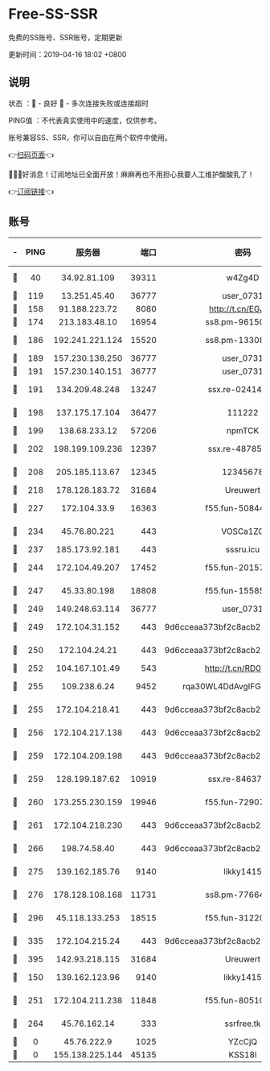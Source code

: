 # Free-SS-SSR

免费的SS账号、SSR账号，定期更新

更新时间：2019-04-16 18:02 +0800

## 说明

状态     ：🙂 - 良好 🙁 - 多次连接失败或连接超时

PING值   ：不代表真实使用中的速度，仅供参考。

账号兼容SS、SSR，你可以自由在两个软件中使用。

👉[扫码页面](https://liesauer.github.io/Free-SS-SSR/)👈

🎉🎉🎉好消息！订阅地址已全面开放！麻麻再也不用担心我要人工维护酸酸乳了！

👉[订阅链接](https://www.liesauer.net/yogurt/subscribe?ACCESS_TOKEN=DAYxR3mMaZAsaqUb)👈

## 账号

|-|PING|服务器|端口|密码|加密方式|区域|
|:----:|:----:|:-----:|-----:|:----:|:----:|:----:|
|🙂|40|34.92.81.109|39311|w4Zg4D|chacha20-ietf|US|
|🙂|119|13.251.45.40|36777|user_0731|chacha20|SG|
|🙂|158|91.188.223.72|8080|http://t.cn/EGJIyrl|rc4-md5|RU|
|🙂|174|213.183.48.10|16954|ss8.pm-96150837|rc4-md5|RU|
|🙂|186|192.241.221.124|15520|ss8.pm-13308805|aes-256-cfb|US|
|🙂|189|157.230.138.250|36777|user_0731|chacha20|US|
|🙂|191|157.230.140.151|36777|user_0731|chacha20|US|
|🙂|191|134.209.48.248|13247|ssx.re-02414807|aes-256-cfb|US|
|🙂|198|137.175.17.104|36477|111222|aes-256-cfb|US|
|🙂|199|138.68.233.12|57206|npmTCK|rc4-md5|US|
|🙂|202|198.199.109.236|12397|ssx.re-48785024|aes-256-cfb|US|
|🙂|208|205.185.113.67|12345|12345678|aes-256-cfb|US|
|🙂|218|178.128.183.72|31684|Ureuwert|chacha20|US|
|🙂|227|172.104.33.9|16363|f55.fun-50844957|aes-256-cfb|SG|
|🙂|234|45.76.80.221|443|VOSCa1ZG|aes-256-cfb|DE|
|🙂|237|185.173.92.181|443|sssru.icu|rc4-md5|RU|
|🙂|244|172.104.49.207|17452|f55.fun-20157942|aes-256-cfb|SG|
|🙂|247|45.33.80.198|18808|f55.fun-15585908|aes-256-cfb|US|
|🙂|249|149.248.63.114|36777|user_0731|chacha20|CA|
|🙂|249|172.104.31.152|443|9d6cceaa373bf2c8acb22e60b6a58be6|aes-256-cfb|US|
|🙂|250|172.104.24.21|443|9d6cceaa373bf2c8acb22e60b6a58be6|aes-256-cfb|US|
|🙂|252|104.167.101.49|543|http://t.cn/RD0D7sx|rc4-md5|CA|
|🙂|255|109.238.6.24|9452|rqa30WL4DdAvgIFG6Fs3znzTa|aes-256-cfb|FR|
|🙂|255|172.104.218.41|443|9d6cceaa373bf2c8acb22e60b6a58be6|aes-256-cfb|US|
|🙂|256|172.104.217.138|443|9d6cceaa373bf2c8acb22e60b6a58be6|aes-256-cfb|US|
|🙂|259|172.104.209.198|443|9d6cceaa373bf2c8acb22e60b6a58be6|aes-256-cfb|US|
|🙂|259|128.199.187.62|10919|ssx.re-84637462|aes-256-cfb|SG|
|🙂|260|173.255.230.159|19946|f55.fun-72907812|aes-256-cfb|US|
|🙂|261|172.104.218.230|443|9d6cceaa373bf2c8acb22e60b6a58be6|aes-256-cfb|US|
|🙂|266|198.74.58.40|443|9d6cceaa373bf2c8acb22e60b6a58be6|aes-256-cfb|US|
|🙂|275|139.162.185.76|9140|likky1415|aes-256-cfb|DE|
|🙂|276|178.128.108.168|11731|ss8.pm-77664011|aes-256-cfb|SG|
|🙂|296|45.118.133.253|18515|f55.fun-31220969|aes-256-cfb|SG|
|🙂|335|172.104.215.24|443|9d6cceaa373bf2c8acb22e60b6a58be6|aes-256-cfb|US|
|🙂|395|142.93.218.115|31684|Ureuwert|chacha20|IN|
|🙂|150|139.162.123.96|9140|likky1415|aes-256-cfb|JP|
|🙂|251|172.104.211.238|11848|f55.fun-80510832|aes-256-cfb|US|
|🙂|264|45.76.162.14|333|ssrfree.tk|aes-256-cfb|SG|
|🙁|0|45.76.222.9|1025|YZcCjQ|rc4-md5|JP|
|🙁|0|155.138.225.144|45135|KSS18l|rc4-md5|US|
